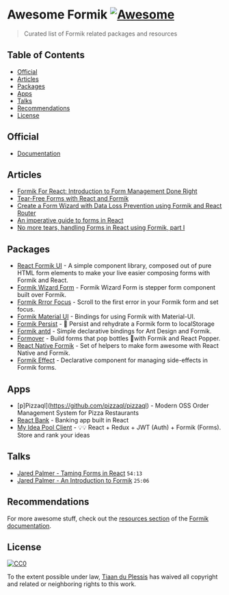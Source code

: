 # Awesome Formik [![Awesome](https://awesome.re/badge-flat.svg)](https://awesome.re)

> Curated list of Formik related packages and resources

## Table of Contents

- [Official](#official)
- [Articles](#articles)
- [Packages](#packages)
- [Apps](#apps)
- [Talks](#talks)
- [Recommendations](#recommendations)
- [License](#license)

## Official

- [Documentation](https://jaredpalmer.com/formik/docs/overview)

## Articles

- [Formik For React: Introduction to Form Management Done Right](https://medium.com/@rossbulat/formik-for-react-introduction-to-form-management-done-right-971889b40f9f)
- [Tear-Free Forms with React and Formik](https://alligator.io/react/forms-with-react-and-formik/)
- [Create a Form Wizard with Data Loss Prevention using Formik and React Router](https://codedaily.io/tutorials/50/Create-a-Form-Wizard-with-Data-Loss-Prevention-using-Formik-and-React-Router)
- [An imperative guide to forms in React](https://blog.logrocket.com/an-imperative-guide-to-forms-in-react-927d9670170a/)
- [No more tears, handling Forms in React using Formik, part I](https://softchris.github.io/pages/formik-partI.html)

## Packages

- [React Formik UI](https://github.com/KaiHotz/react-formik-ui) - A simple component library, composed out of pure HTML form elements to make your live easier composing forms with Formik and React.
- [Formik Wizard Form](https://github.com/mjangir/formik-wizard-form) - Formik Wizard Form is stepper form component built over Formik.
- [Formik Rrror Focus](https://github.com/tiaanduplessis/formik-error-focus) - Scroll to the first error in your Formik form and set focus.
- [Formik Material UI](https://github.com/stackworx/formik-material-ui) - Bindings for using Formik with Material-UI.
- [Formik Persist](https://github.com/jaredpalmer/formik-persist) - 💾 Persist and rehydrate a Formik form to localStorage
- [Formik antd](https://github.com/jannikbuschke/formik-antd) - Simple declarative bindings for Ant Design and Formik.
- [Formover](https://github.com/jaredpalmer/formover) - Build forms that pop bottles 🍾with Formik and React Popper.
- [React Native Formik](https://github.com/bamlab/react-native-formik) - Set of helpers to make form awesome with React Native and Formik.
- [Formik Effect](https://github.com/jaredpalmer/formik-effect) - Declarative component for managing side-effects in Formik forms.

## Apps

- [p]Pizzaql](https://github.com/pizzaql/pizzaql) - Modern OSS Order Management System for Pizza Restaurants
- [React Bank](https://github.com/jurkian/react-bank) - Banking app built in React
- [My Idea Pool Client](https://github.com/functionalStoic/my-idea-pool-client) - 💡💡 React + Redux + JWT (Auth) + Formik (Forms). Store and rank your ideas


## Talks

- [Jared Palmer - Taming Forms in React](https://youtu.be/oiNtnehlaTo) `54:13`
- [Jared Palmer - An Introduction to Formik](https://youtu.be/-tDy7ds0dag) `25:06`

## Recommendations

For more awesome stuff, check out the [resources section](https://jaredpalmer.com/formik/docs/resources) of the [Formik documentation](https://jaredpalmer.com/formik/docs/overview).

## License
[![CC0](http://mirrors.creativecommons.org/presskit/buttons/88x31/svg/cc-zero.svg)](https://creativecommons.org/publicdomain/zero/1.0/)

To the extent possible under law, [Tiaan du Plessis](https://github.com/tiaanduplessis) has waived all copyright and related or neighboring rights to this work.

